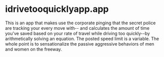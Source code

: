 # idrivetooquicklyapp.app
This is an app that makes use the corporate pinging that  the secret police are tracking your every move with-- and calculates the amount of time you've saved based on your rate of travel  while driving too quickly--by arithmetically  solving an equation.  The posted speed limit is a variable. The whole point is to sensationalize the passive aggressive behaviors of men and women on the freeway. 

